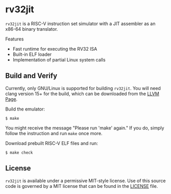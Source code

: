 # rv32jit

`rv32jit` is a RISC-V instruction set simulator with a JIT assembler as an x86-64 binary translator.

Features
* Fast runtime for executing the RV32 ISA
* Built-in ELF loader
* Implementation of partial Linux system calls

## Build and Verify

Currently, only GNU/Linux is supported for building `rv32jit`. You will need clang version 15+ for the build, which can be downloaded from the [LLVM Page](https://releases.llvm.org/download.html).

Build the emulator:
```shell
$ make
```

You might receive the message "Please run 'make' again."
If you do, simply follow the instruction and run `make` once more.

Download prebuilt RISC-V ELF files and run:
```shell
$ make check
```

## License
`rv32jit` is available under a permissive MIT-style license.
Use of this source code is governed by a MIT license that can be found in the [LICENSE](LICENSE) file.
